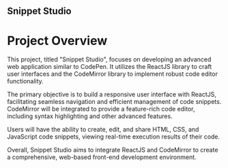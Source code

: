 ## Snippet Studio
# Project Overview

This project, titled "Snippet Studio", focuses on developing an advanced web application similar to CodePen. It utilizes the ReactJS library to craft user interfaces and the CodeMirror library to implement robust code editor functionality.

The primary objective is to build a responsive user interface with ReactJS, facilitating seamless navigation and efficient management of code snippets. CodeMirror will be integrated to provide a feature-rich code editor, including syntax highlighting and other advanced features.

Users will have the ability to create, edit, and share HTML, CSS, and JavaScript code snippets, viewing real-time execution results of their code.

Overall, Snippet Studio aims to integrate ReactJS and CodeMirror to create a comprehensive, web-based front-end development environment.